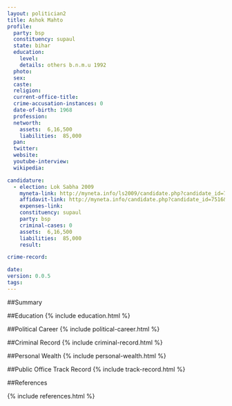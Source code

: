 ```yaml
---
layout: politician2
title: Ashok Mahto
profile: 
  party: bsp
  constituency: supaul
  state: bihar
  education: 
    level: 
    details: others b.n.m.u 1992
  photo: 
  sex: 
  caste: 
  religion: 
  current-office-title: 
  crime-accusation-instances: 0
  date-of-birth: 1968
  profession: 
  networth: 
    assets:  6,16,500
    liabilities:  85,000
  pan: 
  twitter: 
  website: 
  youtube-interview: 
  wikipedia: 

candidature: 
  - election: Lok Sabha 2009
    myneta-link: http://myneta.info/ls2009/candidate.php?candidate_id=7516
    affidavit-link: http://myneta.info/candidate.php?candidate_id=7516&scan=original
    expenses-link: 
    constituency: supaul 
    party: bsp
    criminal-cases: 0
    assets:  6,16,500
    liabilities:  85,000
    result:  

crime-record: 

date: 
version: 0.0.5
tags: 
---
```

##Summary


##Education
{% include education.html %}


##Political Career
{% include political-career.html %}


##Criminal Record
{% include criminal-record.html %}


##Personal Wealth
{% include personal-wealth.html %}


##Public Office Track Record
{% include track-record.html %}


##References


{% include references.html %}